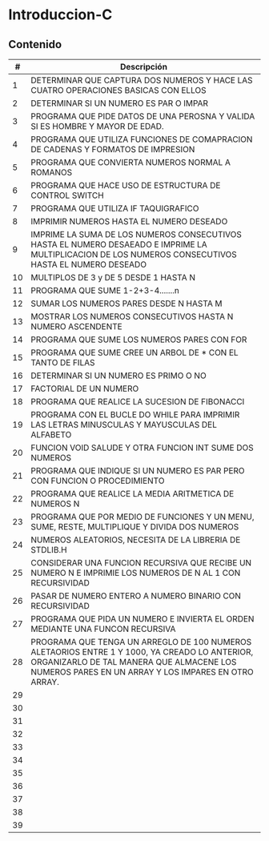 # Introduccion-C
## Contenido

|#|Descripción|
|----|----|
|1|DETERMINAR QUE CAPTURA DOS NUMEROS Y HACE LAS CUATRO OPERACIONES BASICAS CON ELLOS|
|2|DETERMINAR SI UN NUMERO ES PAR O IMPAR|
|3|PROGRAMA QUE PIDE DATOS DE UNA PEROSNA Y VALIDA SI ES HOMBRE Y MAYOR DE EDAD.|
|4|PROGRAMA QUE UTILIZA FUNCIONES DE COMAPRACION DE CADENAS Y FORMATOS DE IMPRESION|
|5|PROGRAMA QUE CONVIERTA NUMEROS NORMAL A ROMANOS|
|6|PROGRAMA QUE HACE USO DE ESTRUCTURA DE CONTROL SWITCH|
|7|PROGRAMA QUE UTILIZA IF TAQUIGRAFICO|
|8|IMPRIMIR NUMEROS HASTA EL NUMERO DESEADO |
|9|IMPRIME LA SUMA DE LOS NUMEROS CONSECUTIVOS HASTA EL NUMERO DESAEADO E IMPRIME LA MULTIPLICACION DE LOS NUMEROS CONSECUTIVOS HASTA EL NUMERO DESEADO|
|10|MULTIPLOS DE 3 y DE 5 DESDE 1 HASTA N|
|11|PROGRAMA QUE SUME 1-2+3-4.......n|
|12|SUMAR LOS NUMEROS PARES DESDE N HASTA M|
|13|MOSTRAR LOS NUMEROS CONSECUTIVOS HASTA N NUMERO ASCENDENTE|
|14|PROGRAMA QUE SUME LOS NUMEROS PARES CON FOR|
|15|PROGRAMA QUE SUME CREE UN ARBOL DE * CON EL TANTO DE FILAS|
|16|DETERMINAR SI UN NUMERO ES PRIMO O NO|
|17|FACTORIAL DE UN NUMERO|
|18|PROGRAMA QUE REALICE LA SUCESION DE FIBONACCI|
|19|PROGRAMA CON EL BUCLE DO WHILE PARA IMPRIMIR LAS LETRAS MINUSCULAS Y MAYUSCULAS DEL ALFABETO|
|20|FUNCION VOID SALUDE Y OTRA FUNCION INT SUME DOS NUMEROS|
|21|PROGRAMA QUE INDIQUE SI UN NUMERO ES PAR PERO CON FUNCION O PROCEDIMIENTO|
|22|PROGRAMA QUE REALICE LA MEDIA ARITMETICA DE NUMEROS N|
|23|PROGRAMA QUE POR MEDIO DE FUNCIONES Y UN MENU, SUME, RESTE, MULTIPLIQUE Y DIVIDA DOS NUMEROS|
|24|NUMEROS ALEATORIOS, NECESITA DE LA LIBRERIA DE STDLIB.H|
|25|CONSIDERAR UNA FUNCION RECURSIVA QUE RECIBE UN NUMERO N E IMPRIMIE LOS NUMEROS DE N AL 1 CON RECURSIVIDAD|
|26|PASAR DE NUMERO ENTERO A NUMERO BINARIO CON RECURSIVIDAD|
|27|PROGRAMA QUE PIDA UN NUMERO E INVIERTA EL ORDEN MEDIANTE UNA FUNCON RECURSIVA|
|28|PROGRAMA QUE TENGA UN ARREGLO DE 100 NUMEROS ALETAORIOS ENTRE 1 Y 1000, YA CREADO LO ANTERIOR, ORGANIZARLO DE TAL MANERA QUE ALMACENE LOS NUMEROS PARES EN UN ARRAY Y LOS IMPARES EN OTRO ARRAY.|
|29||
|30||
|31||
|32||
|33||
|34||
|35||
|36||
|37||
|38||
|39||
